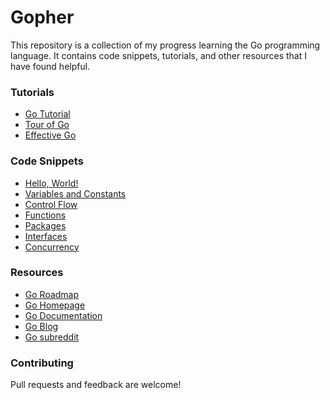 # Gopher

This repository is a collection of my progress learning the Go programming language. It contains code snippets, tutorials, and other resources that I have found helpful.

### Tutorials

* [Go Tutorial](https://www.tutorialspoint.com/go/index.htm)
* [Tour of Go](https://go.dev/tour/)
* [Effective Go](https://go.dev/doc/effective_go)

### Code Snippets

* [Hello, World!](code/hello_world.go)
* [Variables and Constants](code/variables_and_constants.go)
* [Control Flow](code/control_flow.go)
* [Functions](code/functions.go)
* [Packages](code/packages.go)
* [Interfaces](code/interfaces.go)
* [Concurrency](code/concurrency.go)

### Resources
<!--  -->
* [Go Roadmap](https://roadmap.sh/golang)
* [Go Homepage](https://go.dev/)
* [Go Documentation](https://go.dev/doc/)
* [Go Blog](https://go.dev/blog/)
* [Go subreddit](https://www.reddit.com/r/baduk/)

### Contributing

Pull requests and feedback are welcome!